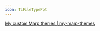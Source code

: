 ```yaml
---
icon: TiFileTypePpt
---
```

[My custom Marp themes | my-marp-themes](https://rnd195.github.io/my-marp-themes/)
